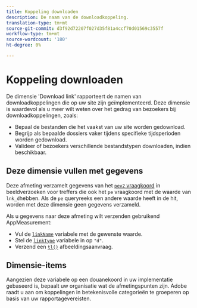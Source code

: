 ```yaml
---
title: Koppeling downloaden
description: De naam van de downloadkoppeling.
translation-type: tm+mt
source-git-commit: d3f92d72207f027d35f81a4ccf70d01569c3557f
workflow-type: tm+mt
source-wordcount: '180'
ht-degree: 0%

---
```



# Koppeling downloaden

De dimensie &#39;Download link&#39; rapporteert de namen van downloadkoppelingen die op uw site zijn geïmplementeerd. Deze dimensie is waardevol als u meer wilt weten over het gedrag van bezoekers bij downloadkoppelingen, zoals:

* Bepaal de bestanden die het vaakst van uw site worden gedownload.
* Begrijp als bepaalde dossiers vaker tijdens specifieke tijdsperioden worden gedownload.
* Valideer of bezoekers verschillende bestandstypen downloaden, indien beschikbaar.

## Deze dimensie vullen met gegevens

Deze afmeting verzamelt gegevens van het [`pev2` vraagkoord](/help/implement/validate/query-parameters.md) in beeldverzoeken voor treffers die ook het `pe` vraagkoord met de waarde van `lnk_d`hebben. Als de `pe` queryreeks een andere waarde heeft in de hit, worden met deze dimensie geen gegevens verzameld.

Als u gegevens naar deze afmeting wilt verzenden gebruikend AppMeasurement:

* Vul de [`linkName`](/help/implement/vars/config-vars/linkname.md) variabele met de gewenste waarde.
* Stel de [`linkType`](/help/implement/vars/config-vars/linktype.md) variabele in op `"d"`.
* Verzend een [`tl()`](/help/implement/vars/functions/tl-method.md) afbeeldingsaanvraag.

## Dimensie-items

Aangezien deze variabele op een douanekoord in uw implementatie gebaseerd is, bepaalt uw organisatie wat de afmetingspunten zijn. Adobe raadt u aan om koppelingen in betekenisvolle categorieën te groeperen op basis van uw rapportagevereisten.
